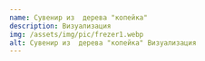 ```yaml
---
name: Сувенир из  дерева "копейка"
description: Визуализация
img: /assets/img/pic/frezer1.webp
alt: Сувенир из  дерева "копейка" Визуализация
---
```

